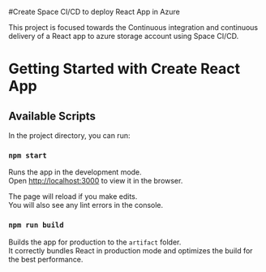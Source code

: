 #Create Space CI/CD to deploy React App in Azure

This project is focused towards the Continuous integration and continuous delivery of a React app to azure storage account using Space CI/CD.

# Getting Started with Create React App
## Available Scripts

In the project directory, you can run:

### `npm start`

Runs the app in the development mode.\
Open [http://localhost:3000](http://localhost:3000) to view it in the browser.

The page will reload if you make edits.\
You will also see any lint errors in the console.

### `npm run build`

Builds the app for production to the `artifact` folder.\
It correctly bundles React in production mode and optimizes the build for the best performance.

